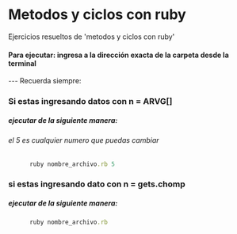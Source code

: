 # Metodos y ciclos con ruby
Ejercicios resueltos  de 'metodos y ciclos con ruby'

#### Para ejecutar: ingresa a la dirección exacta de la carpeta desde la terminal

--- Recuerda siempre: 
### Si estas ingresando datos con n = ARVG[] 
##### ejecutar de la siguiente manera: 
###### el 5 es cualquier numero que puedas cambiar 

```ruby
      ruby nombre_archivo.rb 5
```
### si estas ingresando dato con n = gets.chomp 
##### ejecutar de la siguiente manera:
```ruby
      ruby nombre_archivo.rb
```
